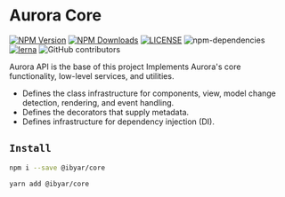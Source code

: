 # Aurora Core

[![NPM Version][npm-image]][npm-url]
[![NPM Downloads][downloads-image]][downloads-url]
[![LICENSE][license-img]][license-url]
![npm-dependencies][npm-dep-url]
[![lerna][lerna-img]][lerna-url]
![GitHub contributors][contributors]

[npm-image]: https://img.shields.io/npm/v/@ibyar/core.svg
[npm-url]: https://npmjs.org/package/@ibyar/core
[downloads-image]: https://img.shields.io/npm/dt/@ibyar/core
[downloads-url]: https://npmjs.org/package/@ibyar/core
[license-img]: https://img.shields.io/github/license/ibyar/aurora
[license-url]: https://github.com/ibyar/aurora/blob/master/LICENSE
[npm-dep-url]: https://img.shields.io/david/ibyar/aurora?path=packages%2Fcore
[lerna-img]: https://img.shields.io/badge/maintained%20with-lerna-cc00ff.svg
[lerna-url]: https://lerna.js.org/
[contributors]: https://img.shields.io/github/contributors/ibyar/aurora

Aurora API is the base of this project
Implements Aurora's core functionality, low-level services, and utilities.
 - Defines the class infrastructure for components, view, model change detection, rendering, and event handling.
 - Defines the decorators that supply metadata.
 - Defines infrastructure for dependency injection (DI).


## `Install`

``` bash
npm i --save @ibyar/core
```

``` bash
yarn add @ibyar/core
```

